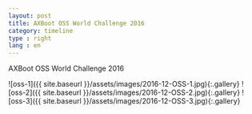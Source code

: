 ```yaml
---
layout: post
title: AXBoot OSS World Challenge 2016
category: timeline
type : right
lang : en
---
```


AXBoot OSS World Challenge 2016

![oss-1]({{ site.baseurl }}/assets/images/2016-12-OSS-1.jpg){:.gallery}
![oss-2]({{ site.baseurl }}/assets/images/2016-12-OSS-2.jpg){:.gallery}
![oss-3]({{ site.baseurl }}/assets/images/2016-12-OSS-3.jpg){:.gallery}